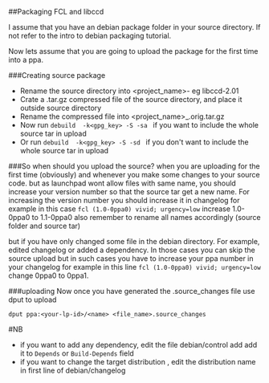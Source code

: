 ##Packaging FCL and libccd

I assume that you have an debian package folder in your source directory. If not refer to the  intro to debian packaging tutorial.

Now lets assume that you are going to upload the package for the first time into a ppa.

###Creating source package
* Rename  the source directory into <project_name>-<version> eg libccd-2.01
* Crate a .tar.gz compressed file of the source directory, and place it outside source directory
* Rename the compressed file into <project_name>_<version>.orig.tar.gz
* Now run `debuild  -k<gpg_key> -S -sa ` if you want to include the whole source tar in upload
* Or run `debuild  -k<gpg_key> -S -sd ` if you don't want to include the whole source tar in upload

###So when should you upload the source? 
when you are uploading for the first time (obviously) and whenever you make some changes to your source code. but as launchpad wont allow files with same name, you should increase your version number so that the source tar get a new name. For increasing the version number you should increase it in changelog for example in this case `fcl (1.0-0ppa0) vivid; urgency=low` increase 1.0-0ppa0 to 1.1-0ppa0 also remember to rename all names accordingly (source folder and source tar)

but if you have only changed some file in the debian directory. For example, edited changelog or added a dependency. In those cases you can skip the source upload but in such cases you have to increase your ppa number in your changelog  for example in this line  `fcl (1.0-0ppa0) vivid; urgency=low` change 0ppa0 to 0ppa1.

###uploading
Now once you have generated the .source_changes file use dput to upload 

    dput ppa:<your-lp-id>/<name> <file_name>.source_changes

#NB
* if you want to add any dependency, edit the file debian/control add add it to `Depends` or `Build-Depends` field
* if you want to change the target distribution , edit the distribution name in first line of debian/changelog